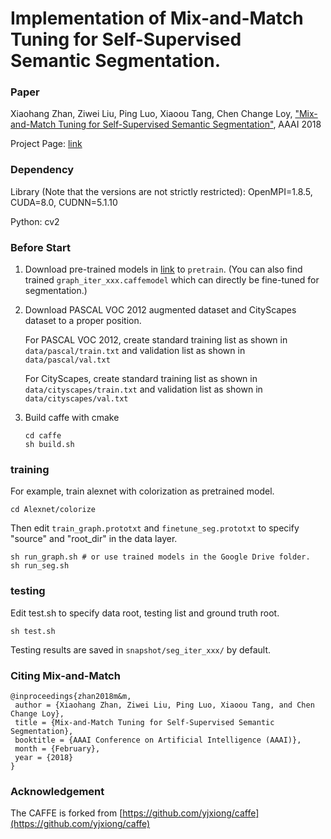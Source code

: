 # Implementation of Mix-and-Match Tuning for Self-Supervised Semantic Segmentation.

### Paper

Xiaohang Zhan, Ziwei Liu, Ping Luo, Xiaoou Tang, Chen Change Loy, ["Mix-and-Match Tuning for Self-Supervised Semantic Segmentation"](https://arxiv.org/abs/1712.00661), AAAI 2018

Project Page:
[link](http://mmlab.ie.cuhk.edu.hk/projects/M&M/)

### Dependency
Library (Note that the versions are not strictly restricted):
    OpenMPI=1.8.5, CUDA=8.0, CUDNN=5.1.10

Python:
    cv2

### Before Start
1. Download pre-trained models in [link](https://drive.google.com/drive/folders/1dAA1aWTll_GAgpgYdYJnhrqY2pEydWiv?usp=sharing) to `pretrain`. (You can also find trained `graph_iter_xxx.caffemodel` which can directly be fine-tuned for segmentation.)

2. Download PASCAL VOC 2012 augmented dataset and CityScapes dataset to a proper position.

    For PASCAL VOC 2012, create standard training list as shown in `data/pascal/train.txt` and validation list as shown in `data/pascal/val.txt`

    For CityScapes, create standard training list as shown in `data/cityscapes/train.txt` and validation list as shown in `data/cityscapes/val.txt`

3. Build caffe with cmake
    ```
    cd caffe
    sh build.sh
    ```

### training
For example, train alexnet with colorization as pretrained model.
```
cd Alexnet/colorize
```
Then edit `train_graph.prototxt` and `finetune_seg.prototxt` to specify "source" and "root_dir" in
the data layer.
```
sh run_graph.sh # or use trained models in the Google Drive folder.
sh run_seg.sh
```

### testing
Edit test.sh to specify data root, testing list and ground truth root.
```
sh test.sh
```
Testing results are saved in `snapshot/seg_iter_xxx/` by default.

### Citing Mix-and-Match
```
@inproceedings{zhan2018m&m,
 author = {Xiaohang Zhan, Ziwei Liu, Ping Luo, Xiaoou Tang, and Chen Change Loy},
 title = {Mix-and-Match Tuning for Self-Supervised Semantic Segmentation},
 booktitle = {AAAI Conference on Artificial Intelligence (AAAI)},
 month = {February},
 year = {2018} 
}
```

### Acknowledgement
The CAFFE is forked from [https://github.com/yjxiong/caffe](https://github.com/yjxiong/caffe)
